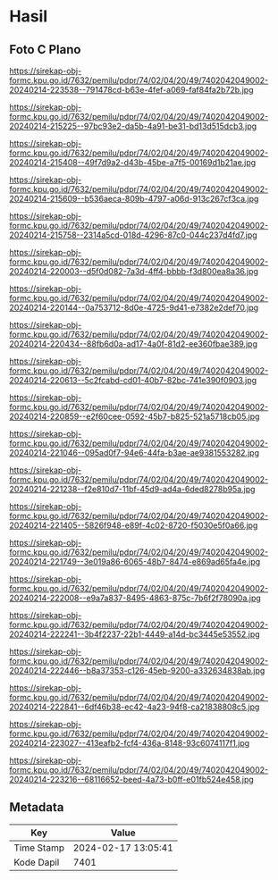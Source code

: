 # Hasil

## Foto C Plano

https://sirekap-obj-formc.kpu.go.id/7632/pemilu/pdpr/74/02/04/20/49/7402042049002-20240214-223538--791478cd-b63e-4fef-a069-faf84fa2b72b.jpg

https://sirekap-obj-formc.kpu.go.id/7632/pemilu/pdpr/74/02/04/20/49/7402042049002-20240214-215225--97bc93e2-da5b-4a91-be31-bd13d515dcb3.jpg

https://sirekap-obj-formc.kpu.go.id/7632/pemilu/pdpr/74/02/04/20/49/7402042049002-20240214-215408--49f7d9a2-d43b-45be-a7f5-00169d1b21ae.jpg

https://sirekap-obj-formc.kpu.go.id/7632/pemilu/pdpr/74/02/04/20/49/7402042049002-20240214-215609--b536aeca-809b-4797-a06d-913c267cf3ca.jpg

https://sirekap-obj-formc.kpu.go.id/7632/pemilu/pdpr/74/02/04/20/49/7402042049002-20240214-215758--2314a5cd-018d-4296-87c0-044c237d4fd7.jpg

https://sirekap-obj-formc.kpu.go.id/7632/pemilu/pdpr/74/02/04/20/49/7402042049002-20240214-220003--d5f0d082-7a3d-4ff4-bbbb-f3d800ea8a36.jpg

https://sirekap-obj-formc.kpu.go.id/7632/pemilu/pdpr/74/02/04/20/49/7402042049002-20240214-220144--0a753712-8d0e-4725-9d41-e7382e2def70.jpg

https://sirekap-obj-formc.kpu.go.id/7632/pemilu/pdpr/74/02/04/20/49/7402042049002-20240214-220434--88fb6d0a-ad17-4a0f-81d2-ee360fbae389.jpg

https://sirekap-obj-formc.kpu.go.id/7632/pemilu/pdpr/74/02/04/20/49/7402042049002-20240214-220613--5c2fcabd-cd01-40b7-82bc-741e390f0903.jpg

https://sirekap-obj-formc.kpu.go.id/7632/pemilu/pdpr/74/02/04/20/49/7402042049002-20240214-220859--e2f60cee-0592-45b7-b825-521a5718cb05.jpg

https://sirekap-obj-formc.kpu.go.id/7632/pemilu/pdpr/74/02/04/20/49/7402042049002-20240214-221046--095ad0f7-94e6-44fa-b3ae-ae9381553282.jpg

https://sirekap-obj-formc.kpu.go.id/7632/pemilu/pdpr/74/02/04/20/49/7402042049002-20240214-221238--f2e810d7-11bf-45d9-ad4a-6ded8278b95a.jpg

https://sirekap-obj-formc.kpu.go.id/7632/pemilu/pdpr/74/02/04/20/49/7402042049002-20240214-221405--5826f948-e89f-4c02-8720-f5030e5f0a66.jpg

https://sirekap-obj-formc.kpu.go.id/7632/pemilu/pdpr/74/02/04/20/49/7402042049002-20240214-221749--3e019a86-6065-48b7-8474-e869ad65fa4e.jpg

https://sirekap-obj-formc.kpu.go.id/7632/pemilu/pdpr/74/02/04/20/49/7402042049002-20240214-222008--e9a7a837-8495-4863-875c-7b6f2f78090a.jpg

https://sirekap-obj-formc.kpu.go.id/7632/pemilu/pdpr/74/02/04/20/49/7402042049002-20240214-222241--3b4f2237-22b1-4449-a14d-bc3445e53552.jpg

https://sirekap-obj-formc.kpu.go.id/7632/pemilu/pdpr/74/02/04/20/49/7402042049002-20240214-222446--b8a37353-c126-45eb-9200-a332634838ab.jpg

https://sirekap-obj-formc.kpu.go.id/7632/pemilu/pdpr/74/02/04/20/49/7402042049002-20240214-222841--6df46b38-ec42-4a23-94f8-ca21838808c5.jpg

https://sirekap-obj-formc.kpu.go.id/7632/pemilu/pdpr/74/02/04/20/49/7402042049002-20240214-223027--413eafb2-fcf4-436a-8148-93c6074117f1.jpg

https://sirekap-obj-formc.kpu.go.id/7632/pemilu/pdpr/74/02/04/20/49/7402042049002-20240214-223216--68116652-beed-4a73-b0ff-e01fb524e458.jpg


## Metadata

| Key        | Value               |
| ---------- | ------------------- |
| Time Stamp | 2024-02-17 13:05:41 |
| Kode Dapil | 7401                |



